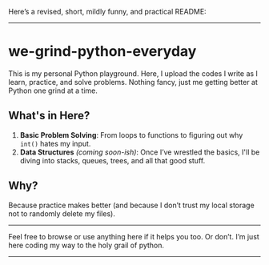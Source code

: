 Here’s a revised, short, mildly funny, and practical README:  

---

# **we-grind-python-everyday**  

This is my personal Python playground. Here, I upload the codes I write as I learn, practice, and solve problems. Nothing fancy, just me getting better at Python one grind at a time.  

## What's in Here?  
1. **Basic Problem Solving**: From loops to functions to figuring out why `int()` hates my input.  
2. **Data Structures** *(coming soon-ish)*: Once I’ve wrestled the basics, I'll be diving into stacks, queues, trees, and all that good stuff.  

## Why?  
Because practice makes better (and because I don’t trust my local storage not to randomly delete my files).  

---

Feel free to browse or use anything here if it helps you too. Or don’t. I’m just here coding my way to the holy grail of python.  

---
